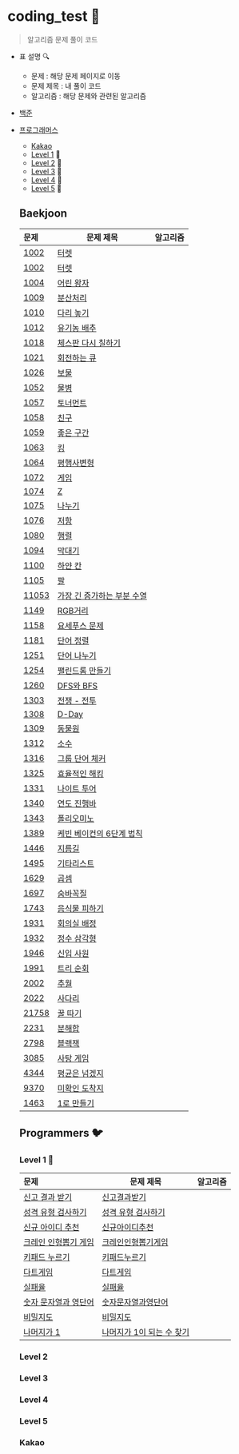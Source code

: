 # coding_test :book:

> 알고리즘 문제 풀이 코드

- 표 설명 :mag:
  - 문제 : 해당 문제 페이지로 이동
  - 문제 제목 : 내 풀이 코드
  - 알고리즘 : 해당 문제와 관련된 알고리즘
- [백준](#baekjoon)
- [프로그래머스](#programmers)

  - [Kakao](#kakao)
  - [Level 1](#level-1) :egg:
  - [Level 2](#level-2) :hatching_chick:
  - [Level 3](#level-3) :hatched_chick:
  - [Level 4](#level-4) :chicken:
  - [Level 5](#level-5) 🍗

  ## Baekjoon

  | 문제                                           | 문제 제목                                                | 알고리즘 |
  | :--------------------------------------------- | -------------------------------------------------------- | -------- |
  | [1002](https://www.acmicpc.net/problem/1002)   | [터렛](baekjoon/baekjoon_1002.py)                        |
  | [1002](https://www.acmicpc.net/problem/1002)   | [터렛](baekjoon/baekjoon_1002.py)                        |
  | [1004](https://www.acmicpc.net/problem/1004)   | [어린 왕자](baekjoon/baekjoon_1004.py)                   |
  | [1009](https://www.acmicpc.net/problem/1009)   | [분산처리](baekjoon/baekjoon_1009.py)                    |
  | [1010](https://www.acmicpc.net/problem/1010)   | [다리 놓기](baekjoon/baekjoon_1010.py)                   |
  | [1012](https://www.acmicpc.net/problem/1012)   | [유기농 배추](baekjoon/baekjoon_1012.py)                 |
  | [1018](https://www.acmicpc.net/problem/1018)   | [체스판 다시 칠하기](baekjoon/baekjoon_1018.py)          |
  | [1021](https://www.acmicpc.net/problem/1021)   | [회전하는 큐](baekjoon/baekjoon_1021.py)                 |
  | [1026](https://www.acmicpc.net/problem/1026)   | [보물](baekjoon/baekjoon_1026.py)                        |
  | [1052](https://www.acmicpc.net/problem/1052)   | [물병](baekjoon/baekjoon_1052.py)                        |
  | [1057](https://www.acmicpc.net/problem/1057)   | [토너먼트](baekjoon/baekjoon_1057.py)                    |
  | [1058](https://www.acmicpc.net/problem/1058)   | [친구](baekjoon/baekjoon_1058.py)                        |
  | [1059](https://www.acmicpc.net/problem/1059)   | [좋은 구간](baekjoon/baekjoon_1059.py)                   |
  | [1063](https://www.acmicpc.net/problem/1063)   | [킹](baekjoon/baekjoon_1063.py)                          |
  | [1064](https://www.acmicpc.net/problem/1064)   | [평행사변형](baekjoon/baekjoon_1064.py)                  |
  | [1072](https://www.acmicpc.net/problem/1072)   | [게임](baekjoon/baekjoon_1072.py)                        |
  | [1074](https://www.acmicpc.net/problem/1074)   | [Z](baekjoon/baekjoon_1074.py)                           |
  | [1075](https://www.acmicpc.net/problem/1075)   | [나누기](baekjoon/baekjoon_1075.py)                      |
  | [1076](https://www.acmicpc.net/problem/1076)   | [저항](baekjoon/baekjoon_1076.py)                        |
  | [1080](https://www.acmicpc.net/problem/1080)   | [행렬](baekjoon/baekjoon_1080.py)                        |
  | [1094](https://www.acmicpc.net/problem/1094)   | [막대기](baekjoon/baekjoon_1094.py)                      |
  | [1100](https://www.acmicpc.net/problem/1100)   | [하얀 칸](baekjoon/baekjoon_1100.py)                     |
  | [1105](https://www.acmicpc.net/problem/1105)   | [팔](baekjoon/baekjoon_1105.py)                          |
  | [11053](https://www.acmicpc.net/problem/11053) | [가장 긴 증가하는 부분 수열](baekjoon/baekjoon_11053.py) |
  | [1149](https://www.acmicpc.net/problem/1149)   | [RGB거리](baekjoon/baekjoon_1149.py)                     |
  | [1158](https://www.acmicpc.net/problem/1158)   | [요세푸스 문제](baekjoon/baekjoon_1158.py)               |
  | [1181](https://www.acmicpc.net/problem/1181)   | [단어 정렬](baekjoon/baekjoon_1181.py)                   |
  | [1251](https://www.acmicpc.net/problem/1251)   | [단어 나누기](baekjoon/baekjoon_1251.py)                 |
  | [1254](https://www.acmicpc.net/problem/1254)   | [팰린드롬 만들기](baekjoon/baekjoon_1254.py)             |
  | [1260](https://www.acmicpc.net/problem/1260)   | [DFS와 BFS](baekjoon/baekjoon_1260.py)                   |
  | [1303](https://www.acmicpc.net/problem/1303)   | [전쟁 - 전투](baekjoon/baekjoon_1303.py)                 |
  | [1308](https://www.acmicpc.net/problem/1308)   | [D-Day](baekjoon/baekjoon_1308.py)                       |
  | [1309](https://www.acmicpc.net/problem/1309)   | [동물원](baekjoon/baekjoon_1309.py)                      |
  | [1312](https://www.acmicpc.net/problem/1312)   | [소수](baekjoon/baekjoon_1312.py)                        |
  | [1316](https://www.acmicpc.net/problem/1316)   | [그룹 단어 체커](baekjoon/baekjoon_1316.py)              |
  | [1325](https://www.acmicpc.net/problem/1325)   | [효율적인 해킹](baekjoon/baekjoon_1325.py)               |
  | [1331](https://www.acmicpc.net/problem/1331)   | [나이트 투어](baekjoon/baekjoon_1331.py)                 |
  | [1340](https://www.acmicpc.net/problem/1340)   | [연도 진행바](baekjoon/baekjoon_1340.py)                 |
  | [1343](https://www.acmicpc.net/problem/1343)   | [폴리오미노](baekjoon/baekjoon_1343.py)                  |
  | [1389](https://www.acmicpc.net/problem/1389)   | [케빈 베이컨의 6단계 법칙](baekjoon/baekjoon_1389.py)    |
  | [1446](https://www.acmicpc.net/problem/1446)   | [지름길](baekjoon/baekjoon_1446.py)                      |
  | [1495](https://www.acmicpc.net/problem/1495)   | [기타리스트](baekjoon/baekjoon_1495.py)                  |
  | [1629](https://www.acmicpc.net/problem/1629)   | [곱셈](baekjoon/baekjoon_1629.py)                        |
  | [1697](https://www.acmicpc.net/problem/1697)   | [숨바꼭질](baekjoon/baekjoon_1697.py)                    |
  | [1743](https://www.acmicpc.net/problem/1743)   | [음식물 피하기](baekjoon/baekjoon_1743.py)               |
  | [1931](https://www.acmicpc.net/problem/1931)   | [회의실 배정](baekjoon/baekjoon_1931.py)                 |
  | [1932](https://www.acmicpc.net/problem/1932)   | [정수 삼각형](baekjoon/baekjoon_1932.py)                 |
  | [1946](https://www.acmicpc.net/problem/1946)   | [신입 사원](baekjoon/baekjoon_1946.py)                   |
  | [1991](https://www.acmicpc.net/problem/1991)   | [트리 순회](baekjoon/baekjoon_1991.py)                   |
  | [2002](https://www.acmicpc.net/problem/2002)   | [추월](baekjoon/baekjoon_2002.py)                        |
  | [2022](https://www.acmicpc.net/problem/2022)   | [사다리](baekjoon/baekjoon_2022.py)                      |
  | [21758](https://www.acmicpc.net/problem/21758) | [꿀 따기](baekjoon/baekjoon_21758.py)                    |
  | [2231](https://www.acmicpc.net/problem/2231)   | [분해합](baekjoon/baekjoon_2231.py)                      |
  | [2798](https://www.acmicpc.net/problem/2798)   | [블랙잭](baekjoon/baekjoon_2798.py)                      |
  | [3085](https://www.acmicpc.net/problem/3085)   | [사탕 게임](baekjoon/baekjoon_3085.py)                   |
  | [4344](https://www.acmicpc.net/problem/4344)   | [평균은 넘겠지](baekjoon/baekjoon_4344.py)               |
  | [9370](https://www.acmicpc.net/problem/9370)   | [미확인 도착지](baekjoon/baekjoon_9370.py)               |
  | [1463](https://www.acmicpc.net/problem/1463)   | [1로 만들기](baekjoon/baekjoon_1463.py)                  |

  ## Programmers 🐦︎

  ### Level 1 :egg:

  | 문제                                                                                    | 문제 제목                                                      | 알고리즘 |
  | :-------------------------------------------------------------------------------------- | -------------------------------------------------------------- | -------- |
  | [신고 결과 받기](https://school.programmers.co.kr/learn/courses/30/lessons/92334)       | [신고결과받기](programmers/Level1/신고결과받기.py)             |
  | [성격 유형 검사하기](https://school.programmers.co.kr/learn/courses/30/lessons/118666)  | [성격 유형 검사하기](programmers/Level1/성격유형검사하기.py)   |
  | [신규 아이디 추천](https://school.programmers.co.kr/learn/courses/30/lessons/72410)     | [신규아이디추천](programmers/Level1/신규아이디추천.py)         |
  | [크레인 인형뽑기 게임](https://school.programmers.co.kr/learn/courses/30/lessons/64061) | [크레인인형뽑기게임](programmers/Level1/크레인인형뽑기게임.py) |
  | [키패드 누르기](https://school.programmers.co.kr/learn/courses/30/lessons/67256)        | [키패드누르기](programmers/Level1/키패드누르기.py)             |
  | [다트게임](https://school.programmers.co.kr/learn/courses/30/lessons/17682)             | [다트게임](programmers/Level1/다트게임.py)                     |
  | [실패율](https://school.programmers.co.kr/learn/courses/30/lessons/42889)               | [실패율](programmers/Level1/실패율.py)                         |
  | [숫자 문자열과 영단어](https://school.programmers.co.kr/learn/courses/30/lessons/81301) | [숫자문자열과영단어](programmers/Level1/숫자문자열과영단어.py) |
  | [비밀지도](https://school.programmers.co.kr/learn/courses/30/lessons/17681)             | [비밀지도](programmers/Level1/비밀지도.py)                     |
  | [나머지가 1](https://school.programmers.co.kr/learn/courses/30/lessons/87389)           | [나머지가 1이 되는 수 찾기](programmers/Level1/나머지가1.py)   |

  ### Level 2

  ### Level 3

  ### Level 4

  ### Level 5

  ### Kakao
